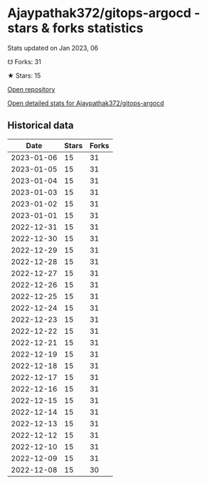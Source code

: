 # Ajaypathak372/gitops-argocd - stars & forks statistics

Stats updated on Jan 2023, 06

☋ Forks: 31

★ Stars: 15

[Open repository](https://github.com/Ajaypathak372/gitops-argocd)

[Open detailed stats for Ajaypathak372/gitops-argocd](https://reviewgithub.com/rep/Ajaypathak372/gitops-argocd)

## Historical data
| Date | Stars | Forks |
|------|-------|-------|
| 2023-01-06 | 15 | 31 | 
| 2023-01-05 | 15 | 31 | 
| 2023-01-04 | 15 | 31 | 
| 2023-01-03 | 15 | 31 | 
| 2023-01-02 | 15 | 31 | 
| 2023-01-01 | 15 | 31 | 
| 2022-12-31 | 15 | 31 | 
| 2022-12-30 | 15 | 31 | 
| 2022-12-29 | 15 | 31 | 
| 2022-12-28 | 15 | 31 | 
| 2022-12-27 | 15 | 31 | 
| 2022-12-26 | 15 | 31 | 
| 2022-12-25 | 15 | 31 | 
| 2022-12-24 | 15 | 31 | 
| 2022-12-23 | 15 | 31 | 
| 2022-12-22 | 15 | 31 | 
| 2022-12-21 | 15 | 31 | 
| 2022-12-19 | 15 | 31 | 
| 2022-12-18 | 15 | 31 | 
| 2022-12-17 | 15 | 31 | 
| 2022-12-16 | 15 | 31 | 
| 2022-12-15 | 15 | 31 | 
| 2022-12-14 | 15 | 31 | 
| 2022-12-13 | 15 | 31 | 
| 2022-12-12 | 15 | 31 | 
| 2022-12-10 | 15 | 31 | 
| 2022-12-09 | 15 | 31 | 
| 2022-12-08 | 15 | 30 | 

